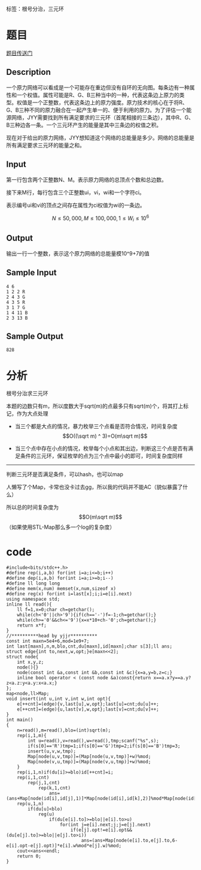 ﻿---
subtitle: "根号分治求三元环"
tags: 
 - 特殊-根号分治
grammar_cjkRuby: true
catalog: true
layout:  post
header-img: "img/header/P35.jpg"
preview-img: "/img/preview/P35.jpg"
---
标签：根号分治，三元环

# 题目

[题目传送门](http://www.lydsy.com/JudgeOnline/problem.php?id=5206)

## Description

一个原力网络可以看成是一个可能存在重边但没有自环的无向图。每条边有一种属性和一个权值。属性可能是R、G、B三种当中的一种，代表这条边上原力的类型。权值是一个正整数，代表这条边上的原力强度。原力技术的核心在于将R、G、B三种不同的原力融合在一起产生单一的、便于利用的原力。为了评估一个能源网络，JYY需要找到所有满足要求的三元环（首尾相接的三条边），其中R、G、B三种边各一条。一个三元环产生的能量是其中三条边的权值之积。

现在对于给出的原力网络，JYY想知道这个网络的总能量是多少。网络的总能量是所有满足要求三元环的能量之和。

## Input

第一行包含两个正整数N、M。表示原力网络的总顶点个数和总边数。

接下来M行，每行包含三个正整数ui，vi，wi和一个字符ci。

表示编号ui和vi的顶点之间存在属性为ci权值为wi的一条边。

$$N≤50,000,M≤100,000,1≤W_i≤10^6$$

## Output

输出一行一个整数，表示这个原力网络的总能量模10^9+7的值

## Sample Input
```
4 6
1 2 2 R
2 4 3 G
4 3 5 R
3 1 7 G
1 4 11 B
2 3 13 B
```
## Sample Output
```
828
```
# 分析

根号分治求三元环

本题的边数只有m，所以度数大于sqrt(m)的点最多只有sqrt(m)个，将其打上标记，作为大点处理

- 当三个都是大点的情况，暴力枚举三个点看是否符合情况，时间复杂度$$O((\sqrt m) ^ 3)=O(m\sqrt m)$$

- 当三个点中存在小点的情况，枚举每个小点和其出边，判断这三个点是否有满足条件的三元环，保证枚举的点为三个点中最小的即可，时间复杂度同样

------

判断三元环是否满足条件，可以hash，也可以map

人懒写了个Map，卡常也没卡过去gg，所以我的代码并不能AC（貌似暴露了什么）

所以总的时间复杂度为$$O(m\sqrt m)$$（如果使用STL-Map那么多一个log的复杂度）

# code
```
#include<bits/stdc++.h>
#define rep(i,a,b) for(int i=a;i<=b;i++)
#define dep(i,a,b) for(int i=a;i>=b;i--)
#define ll long long
#define mem(x,num) memset(x,num,sizeof x)
#define reg(x) for(int i=last[x];i;i=e[i].next)
using namespace std;
inline ll read(){
	ll f=1,x=0;char ch=getchar();
	while(ch<'0'||ch>'9'){if(ch=='-')f=-1;ch=getchar();}
	while(ch>='0'&&ch<='9'){x=x*10+ch-'0';ch=getchar();}
	return x*f;
}
//**********head by yjjr**********
const int maxn=5e4+6,mod=1e9+7;
int last[maxn],n,m,blo,cnt,du[maxn],id[maxn];char s[3];ll ans;
struct edge{int to,next,w,opt;}e[maxn<<2];
struct node{
    int x,y,z;
    node(){}
    node(const int &a,const int &b,const int &c){x=a,y=b,z=c;}
    inline bool operator < (const node &a)const{return x==a.x?y==a.y?z<a.z:y<a.y:x<a.x;}
};
map<node,ll>Map;
void insert(int u,int v,int w,int opt){
	e[++cnt]=(edge){v,last[u],w,opt};last[u]=cnt;du[u]++;
	e[++cnt]=(edge){u,last[v],w,opt};last[v]=cnt;du[v]++;
}
int main()
{
	n=read(),m=read(),blo=(int)sqrt(m);
	rep(i,1,m){
		int u=read(),v=read(),w=read(),tmp;scanf("%s",s);
		if(s[0]=='R')tmp=1;if(s[0]=='G')tmp=2;if(s[0]=='B')tmp=3;
		insert(u,v,w,tmp);
		Map[node(u,v,tmp)]=(Map[node(u,v,tmp)]+w)%mod;
		Map[node(v,u,tmp)]=(Map[node(v,u,tmp)]+w)%mod;
	}
	rep(i,1,n)if(du[i]>=blo)id[++cnt]=i;
	rep(i,1,cnt)
		rep(j,1,cnt)
			rep(k,1,cnt)
			    ans=(ans+Map[node(id[i],id[j],1)]*Map[node(id[i],id[k],2)]%mod*Map[node(id[j],id[k],3)])%mod;
	rep(u,1,n)
		if(du[u]<blo)
			reg(u)
				if(du[e[i].to]>=blo||e[i].to>u)
					for(int j=e[i].next;j;j=e[j].next)
						if(e[j].opt!=e[i].opt&&(du[e[j].to]>=blo||e[j].to>i))
							ans=(ans+Map[node(e[i].to,e[j].to,6-e[i].opt-e[j].opt)]*e[i].w%mod*e[j].w)%mod;
	cout<<ans<<endl;
	return 0;
}
```